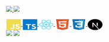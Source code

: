 <div>
    <a href="https://my-personal-website-86sn2t7js-wesleycalazans.vercel.app">
        <img height="180em"
            src="https://github-readme-stats.vercel.app/api?username=wesleytyber&amp;show_icons=true&amp;theme=dracula&amp;include_all_commits=true&amp;count_private=true"
            style="max-width:100%;">
        <img height="180em"
            src="https://github-readme-stats.vercel.app/api/top-langs/?username=wesleytyber&amp;layout=compact&amp;langs_count=7&amp;theme=dracula"
            style="max-width:100%;">
    </a>
</div>
<a href="https://github.com/wesleytyber">
    <div>
        <br>
        <img align="center" alt="Wesleytyber-Js" height="30" width="40"
            src="https://raw.githubusercontent.com/devicons/devicon/master/icons/javascript/javascript-plain.svg"
            style="max-width:100%;">
        <img align="center" alt="Wesleytyber-Ts" height="30" width="40"
            src="https://raw.githubusercontent.com/devicons/devicon/master/icons/typescript/typescript-plain.svg"
            style="max-width:100%;">
        <img align="center" alt="Wesleytyber-React" height="30" width="40"
            src="https://raw.githubusercontent.com/devicons/devicon/master/icons/react/react-original.svg"
            style="max-width:100%;">
        <img align="center" alt="Wesleytyber-HTML" height="30" width="40"
            src="https://raw.githubusercontent.com/devicons/devicon/master/icons/html5/html5-original.svg"
            style="max-width:100%;">
        <img align="center" alt="Wesleytyber-CSS" height="30" width="40"
            src="https://raw.githubusercontent.com/devicons/devicon/master/icons/css3/css3-original.svg"
            style="max-width:100%;">
        <img align="center" alt="Wesleytyber-Nextjs" height="30" width="40"
            src="https://raw.githubusercontent.com/devicons/devicon/master/icons/nextjs/nextjs-original.svg"
            style="max-width:100%;">
    </div>
</a>
<div><a href="https://github.com/wesleytyber">
        <a href="https://instagram.com/wesleyczans" rel="nofollow"><img
                src="https://camo.githubusercontent.com/acaa286597b43c96dc02b69b90de15a65c52063e31835b763a061cc815f64bac/68747470733a2f2f696d672e736869656c64732e696f2f62616467652f2d496e7374616772616d2d2532334534343035463f7374796c653d666f722d7468652d6261646765266c6f676f3d696e7374616772616d266c6f676f436f6c6f723d7768697465"
                data-canonical-src="https://img.shields.io/badge/-Instagram-%23E4405F?style=for-the-badge&amp;logo=instagram&amp;logoColor=white"
                style="max-width:100%;"></a>
        <a href="https://" rel="follow"><img
                src="https://camo.githubusercontent.com/c00f87aeebbec37f3ee0857cc4c20b21fefde8a96caf4744383ebfe44a47fe3f/68747470733a2f2f696d672e736869656c64732e696f2f62616467652f2d4c696e6b6564496e2d2532333030373742353f7374796c653d666f722d7468652d6261646765266c6f676f3d6c696e6b6564696e266c6f676f436f6c6f723d7768697465"
                data-canonical-src="https://img.shields.io/badge/-LinkedIn-%230077B5?style=for-the-badge&amp;logo=linkedin&amp;logoColor=white"
                style="max-width:100%;"></a>
</div>
